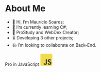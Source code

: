 # About Me

- 👋 Hi, I’m Maurício Soares;
- 🌱 I’m currently learning C#;
- 🦆 ProStudy and WebDex Creator;
- ⏳ Developing 3 other projects;
- 👍 I’m looking to collaborate on Back-End.

<p size=150px">Pro in JavaScript <a href="https://developer.mozilla.org/en-US/docs/Web/JavaScript" target="_blank" rel="noreferrer">
  <img src="https://raw.githubusercontent.com/devicons/devicon/master/icons/javascript/javascript-original.svg" alt="javascript" width="40" height="40"/> </a></p>
